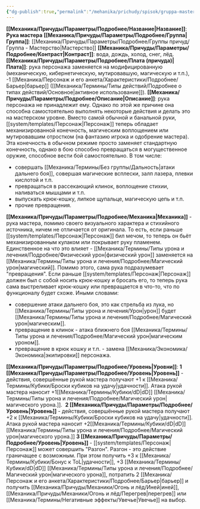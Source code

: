 ```yaml
---
{"dg-publish":true,"permalink":"/mehanika/prichudy/spisok/gruppa-masterstvo/ruka-mastera/"}
---
```


**[[Механика/Причуды/Параметры/Подробнее/Название\|Название]]**: **Рука мастера**
**[[Механика/Причуды/Параметры/Подробнее/Группа\|Группа]]**: [[Механика/Причуды/Параметры/Подробнее/Группы причуд/Группа - Мастерство\|Мастерство]] 
**[[Механика/Причуды/Параметры/Подробнее/Контраст\|Контраст]]**: вода, дождь, холод, снег, лёд. 
**[[Механика/Причуды/Параметры/Подробнее/Плата (причуда)\|Плата]]**: рука персонажа заменяется на модифицированную (механическую, кибернетическую, мутировавшую, магическую и т.п.), -1 [[Механика/Персонаж и его анкета/Характеристики/Подробнее/Барьер\|барьер]] ([[Механика/Термины/Типы действий/Подробнее о типах действий/Основное\|активное использование]]).
**[[Механика/Причуды/Параметры/Подробнее/Описание\|Описание]]**: рука персонажа не принадлежит ему. Однако по этой же причине она способна самостоятельно выполнять некоторые действия и делать это на мастерском уровне. Вместо самой обычной и банальной руки, [[system/templates/Персонаж\|Персонаж]] теперь обладает механизированной конечность, магическим воплощением или мутировавшим отростком (на фантазию игрока и одобрение мастера). Эта конечность в обычном режиме просто заменяет стандартную конечность, однако в бою способно превращаться в могущественное оружие, способное вести бой самостоятельно. В том числе:
- совершать [[Механика/Термины/Без группы/Дальность\|атаки дальнего боя]], совершая магические всплески, залп лазера, плевки кислотой и т.п. 
- превращаться в рассекающий клинок, воплощение стихии, наливаться мышцами и т.п.
- выпускать крюк-кошку, липкое щупальце, магическую цепь и т.п.
- прочие превращения. 

**[[Механика/Причуды/Параметры/Подробнее/Механика\|Механика]]** - рука мастера, помимо своего визуального характера и стихийного источника, ничем не отличается от оригинала. То есть, если раньше [[system/templates/Персонаж\|Персонаж]] бил мечом, то теперь он бьёт механизированным кулаком или покрывает руку пламенем. Единственное на что это влияет - [[Механика/Термины/Типы урона и лечения/Подробнее/Физический урон\|физический урон]] заменяется на [[Механика/Термины/Типы урона и лечения/Подробнее/Магический урон\|магический]]. Помимо этого, сама рука подразумевает "превращения". Если раньше [[system/templates/Персонаж\|Персонаж]] должен был с собой носить крюк-кошку и бросать его, то теперь рука сама выстреливает крюк-кошку или превращается в что-то, что по функционалу будет схоже. 
Иными словами:
- совершение атаки дальнего боя, это как стрельба из лука, но [[Механика/Термины/Типы урона и лечения/Урон\|урон]] будет [[Механика/Термины/Типы урона и лечения/Подробнее/Магический урон\|магическим]].
- превращение в клинок - атака ближнего боя [[Механика/Термины/Типы урона и лечения/Подробнее/Магический урон\|магическим уроном]].
- превращение в крюк кошку и т.п. - замена [[Механика/Экономика/Экономика\|экипировки]] персонажа. 

**[[Механика/Причуды/Параметры/Подробнее/Уровень\|Уровни]]**:
**1 [[Механика/Причуды/Параметры/Подробнее/Уровень\|Уровень]]** - действия, совершённые рукой мастера получают +1 к [[Механика/Термины/Кубики/Броски кубиков на удачу\|удачности]]. Атака рукой мастера наносит +1[[Механика/Термины/Кубики/dD\|dD]] [[Механика/Термины/Типы урона и лечения/Подробнее/Магический урон\|магического урона.]]. 
**2 [[Механика/Причуды/Параметры/Подробнее/Уровень\|Уровень]]** - действия, совершённые рукой мастера получают +2 к [[Механика/Термины/Кубики/Броски кубиков на удачу\|удачности]]. Атака рукой мастера наносит +2[[Механика/Термины/Кубики/dD\|dD]] [[Механика/Термины/Типы урона и лечения/Подробнее/Магический урон\|магического урона.]]
**3 [[Механика/Причуды/Параметры/Подробнее/Уровень\|Уровень]]** - [[system/templates/Персонаж\|Персонаж]] может совершить "Разгон". Разгон - это действие граничащее с возможным. При этом получить +3 к [[Механика/Термины/Кубики/Бонус к ToL\|удачности]], +3 [[Механика/Термины/Кубики/dD\|dD]] [[Механика/Термины/Типы урона и лечения/Подробнее/Магический урон\|магического урона]], потратить 2 [[Механика/Персонаж и его анкета/Характеристики/Подробнее/Барьер\|барьер]] и получить [[Механика/Причуды/Механики/Огонь и лёд/Иней\|иней]], [[Механика/Причуды/Механики/Огонь и лёд/Перегрев\|перегрев]] или [[Механика/Термины/Негативные эффекты/Увечье\|Увечье]] на выбор. 